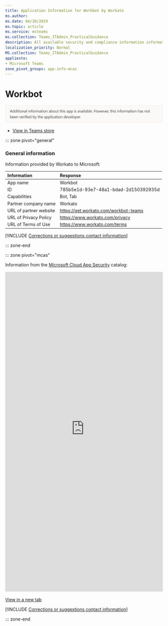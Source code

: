 ```yaml
---
title: Application Information for Workbot by Workato
ms.author: 
ms.date: 04/30/2019
ms.topic: article
ms.service: msteams
ms.collection: Teams_ITAdmin_PracticalGuidance
description: All available security and compliance information information for Workbot, its data handling policies, its Microsoft Cloud App Security app catalog information, and security/compliance information in the CSA STAR registry.
localization_priority: Normal
MS.collection: Teams_ITAdmin_PracticalGuidance
appliesto:
- Microsoft Teams
zone_pivot_groups: app-info-mcas
---
```

# Workbot

<p></p><img alt="Non-attested image" src="./images/unattested.png" width="650"/>

* <a href="https://teams.microsoft.com/l/app/785b5e1d-93e7-48a1-bdad-2d150392935d" target="_blank">View in Teams store</a>

::: zone pivot="general"

### General information

Information provided by Workato to Microsoft:

| **Information** | **Response** |
|:----------------|:-------------|
| App name | Workbot |
| ID | 785b5e1d-93e7-48a1-bdad-2d150392935d |
| Capabilities | Bot, Tab |
| Partner company name | Workato |
| URL of partner website | <https://get.workato.com/workbot-teams> |
| URL of Privacy Policy | <https://www.workato.com/privacy> |
| URL of Terms of Use | <https://www.workato.com/terms> |

 [!INCLUDE [Corrections or suggestions contact information](./includes/corrections-or-suggestions.md)]

::: zone-end


::: zone pivot="mcas"

Information from the [Microsoft Cloud App Security](https://www.microsoft.com/en-us/enterprise-mobility-security/cloud-app-security) catalog:

<iframe height='1020' title='Microsoft Cloud App Security Information' src='https://3ca685143b5b46b4b0e5266dadf2e97c.codepen.website/#/dashboard/34036' frameborder='no'  style='width: 100%;'></iframe>

<a href="https://3ca685143b5b46b4b0e5266dadf2e97c.codepen.website/#/dashboard/34036" target="_blank">View in a new tab</a>

[!INCLUDE [Corrections or suggestions contact information](./includes/corrections-or-suggestions.md)]

::: zone-end

